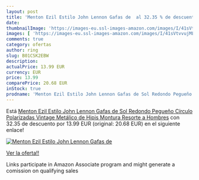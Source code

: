 ```yaml
---
layout: post
title: 'Menton Ezil Estilo John Lennon Gafas de  al 32.35 % de descuento'
date: 
thumbnailImage: 'https://images-eu.ssl-images-amazon.com/images/I/41sVtvvujML._SL200_.jpg'
images: [ 'https://images-eu.ssl-images-amazon.com/images/I/41sVtvvujML._SL200_.jpg' ]
comments: true
category: ofertas
author: ring
slug: B01CSK2EBW
description:
actualPrice: 13.99 EUR
currency: EUR
price: 13.99
comparePrice: 20.68 EUR
inStock: true
prodname: 'Menton Ezil Estilo John Lennon Gafas de Sol Redondo Pegueño Círculo Polarizadas Vintage Metálico de Hipis Montura Resorte a Hombres'
---
```


Está [Menton Ezil Estilo John Lennon Gafas de Sol Redondo Pegueño Círculo Polarizadas Vintage Metálico de Hipis Montura Resorte a Hombres](https://www.amazon.es/dp/B01CSK2EBW/?tag=tolees-21) con 32.35 de descuento por 13.99 EUR (original: 20.68 EUR) en el siguiente enlace!

[![Menton Ezil Estilo John Lennon Gafas de ](https://images-eu.ssl-images-amazon.com/images/I/41sVtvvujML._SL200_.jpg)](https://www.amazon.es/dp/B01CSK2EBW/?tag=tolees-21)

[Ver la oferta!!](https://www.amazon.es/dp/B01CSK2EBW/?tag=tolees-21)

Links participate in Amazon Associate program and might generate a comission on qualifying sales



